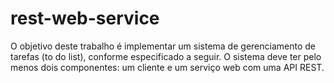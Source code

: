 # rest-web-service
O objetivo deste trabalho é implementar um sistema de gerenciamento de tarefas (to do list), conforme especificado a seguir. O sistema deve ter pelo menos dois componentes: um cliente e um serviço web com uma API REST. 
